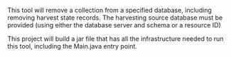 This tool will remove a collection from a specified database, including removing harvest state records. The harvesting source database must be provided (using either the database server and schema or a resource ID)

This project will build a jar file that has all the infrastructure needed to run this tool, including the Main.java entry point. 
